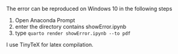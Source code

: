 The error can be reproduced on Windows 10 in the following steps

1. Open Anaconda Prompt
2. enter the directory contains showError.ipynb
3. type `quarto render showError.ipynb --to pdf`

I use TinyTeX for latex compilation.
